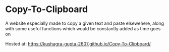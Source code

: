 # Copy-To-Clipboard
A website especially made to copy a given text and paste elsewehere, along with some useful functions which would be constantly added as time goes on

Hosted at: https://kushagra-gupta-2607.github.io/Copy-To-Clipboard/
